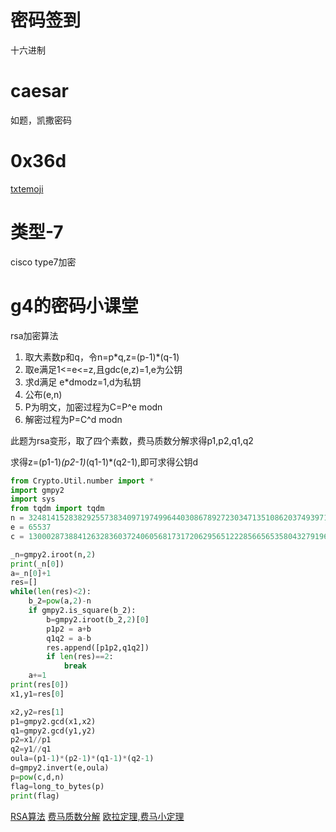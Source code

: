# 密码签到
十六进制

# caesar
如题，凯撒密码

# 0x36d
[txtemoji](https://txtmoji.com/)

# 类型-7
cisco type7加密

# g4的密码小课堂
rsa加密算法
<ol>
<li>取大素数p和q，令n=p*q,z=(p-1)*(q-1)</li>
<li>取e满足1<=e<=z,且gdc(e,z)=1,e为公钥</li>
<li>求d满足 e*dmodz=1,d为私钥</li>
<li>公布(e,n)</li>
<li>P为明文，加密过程为C=P^e modn</li>
<li>解密过程为P=C^d modn</li>
</ol>
此题为rsa变形，取了四个素数，费马质数分解求得p1,p2,q1,q2

求得z=(p1-1)*(p2-1)*(q1-1)*(q2-1),即可求得公钥d

```python
from Crypto.Util.number import *
import gmpy2
import sys
from tqdm import tqdm
n = 32481415283829255738340971974996440308678927230347135108620374939715138530763511922162670183907243606574444169915409791604348383760619870966025875897723568019791384873824917630615306169399783499416450554084947937964622799112489092007113967359069561646966430880857626323529067736582503070705981530002918845439
e = 65537
c = 13000287388412632836037240605681731720629565122285665653580432791960428695510699983959843546876647788034949392762752577597448919397451077080119543495058705350347758604475392673242110787093172219487592930482799866421316089027633497253411081184454114601840835490688775466505809830410778091437211186254631834255

_n=gmpy2.iroot(n,2)
print(_n[0])
a=_n[0]+1
res=[]
while(len(res)<2):
    b_2=pow(a,2)-n
    if gmpy2.is_square(b_2):
        b=gmpy2.iroot(b_2,2)[0]
        p1p2 = a+b
        q1q2 = a-b
        res.append([p1p2,q1q2])
        if len(res)==2:
            break
    a+=1
print(res[0])
x1,y1=res[0]

x2,y2=res[1]
p1=gmpy2.gcd(x1,x2)
q1=gmpy2.gcd(y1,y2)
p2=x1//p1
q2=y1//q1
oula=(p1-1)*(p2-1)*(q1-1)*(q2-1)
d=gmpy2.invert(e,oula)
p=pow(c,d,n)
flag=long_to_bytes(p)
print(flag)

```
[RSA算法](https://baike.baidu.com/item/RSA%E7%AE%97%E6%B3%95/263310)
[费马质数分解](https://blog.csdn.net/m0_66201040/article/details/124450106)
[欧拉定理,费马小定理](https://oi-wiki.org/math/number-theory/fermat/)